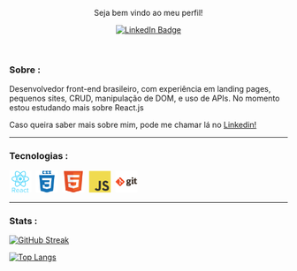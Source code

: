 
<p align="center">Seja bem vindo ao meu perfil!</p>
<p align="center">
<a href="https://www.linkedin.com/in/vitor-bulbovas/"><img src="https://img.shields.io/badge/LinkedIn-blue?style=for-the-badge&logo=linkedin&logoColor=white" alt="LinkedIn Badge"></a>
</p>

<p align="center"><img src="https://komarev.com/ghpvc/?username=Pololokka&style=flat-square&color=blue" alt=""></p>

### Sobre :

Desenvolvedor front-end brasileiro, com experiência em landing pages, pequenos sites, CRUD, manipulação de DOM, e uso de APIs. No momento estou estudando mais sobre React.js

Caso queira saber mais sobre mim, pode me chamar lá no [Linkedin!](https://www.linkedin.com/in/vitor-bulbovas/)

---

### Tecnologias :

<p>
<img src="https://github.com/devicons/devicon/blob/master/icons/react/react-original-wordmark.svg" title="React" alt="React" width="40" height="40"/>&nbsp;
<img src="https://github.com/devicons/devicon/blob/master/icons/css3/css3-plain-wordmark.svg"  title="CSS3" alt="CSS" width="40" height="40"/>&nbsp;
<img src="https://github.com/devicons/devicon/blob/master/icons/html5/html5-original.svg" title="HTML5" alt="HTML" width="40" height="40"/>&nbsp;
<img src="https://github.com/devicons/devicon/blob/master/icons/javascript/javascript-original.svg" title="JavaScript" alt="JavaScript" width="40" height="40"/>&nbsp;
<img src="https://github.com/devicons/devicon/blob/master/icons/git/git-original-wordmark.svg" title="Git" **alt="Git" width="40" height="40"/>&nbsp;
</p>

---

### Stats :
[![GitHub Streak](http://github-readme-streak-stats.herokuapp.com?user=Pololokka&theme=dark&background=000000)](https://git.io/streak-stats)

[![Top Langs](https://github-readme-stats.vercel.app/api/top-langs/?username=Pololokka&layout=compact&theme=vision-friendly-dark)](https://github.com/anuraghazra/github-readme-stats)
